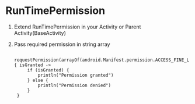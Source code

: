 # RunTimePermission

1) Extend RunTimePermission in your Activity or Parent Activity(BaseActivity)
2) Pass required permission in string array

        requestPermission(arrayOf(android.Manifest.permission.ACCESS_FINE_LOCATION)) { isGranted ->
            if (isGranted) {
                println("Permission granted")
            } else {
                println("Permission denied")
            }
        }
